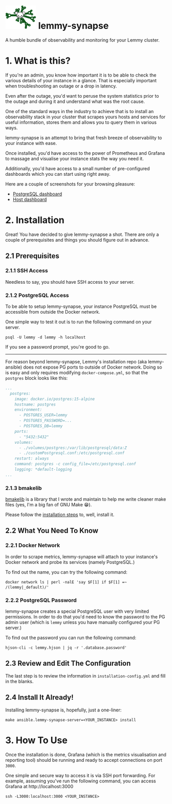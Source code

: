 <h1 style="vertical-align: center"><img src="doc/img/lemmy-synapse-logo.png" style="width: 96px;"/> lemmy-synapse </h1>

A humble bundle of observability and monitoring for your Lemmy cluster.

# 1. What is this?

If you're an admin, you know how important it is to be able to check the various details
of your instance in a glance.  That is especially important when troubleshooting an outage
or a drop in latency.

Even after the outage, you'd want to peruse the system statistics prior to the outage and
during it and understand what was the root cause.

One of the standard ways in the industry to achieve that is to install an observability
stack in your cluster that scrapes yours hosts and services for useful information, stores
them and allows you to query them in various ways.

lemmy-synapse is an attempt to bring that fresh breeze of observability to your instance
with ease.

Once installed, you'd have access to the power of Prometheus and Grafana to massage and
visualise your instance stats the way you need it.

Additionally, you'd have access to a small number of pre-configured dashboards which you
can start using right away.

Here are a couple of screenshots for your browsing pleasure:

* [PostgreSQL dashboard](doc/img/pg-stats.png)
* [Host dashboard](doc/img/host-stats.png)

# 2. Installation

Great!  You have decided to give lemmy-synapse a shot.  There are only a couple of
prerequisites and things you should figure out in advance.

## 2.1 Prerequisites

### 2.1.1 SSH Access

Needless to say, you should have SSH access to your server.

### 2.1.2 PostgreSQL Access

To be able to setup lemmy-synapse, your instance PostgreSQL must be accessible from
outside the Docker network.

One simple way to test it out is to run the following command on your server.

```text
psql -U lemmy -d lemmy -h localhost
```

If you see a password prompt, you're good to go.

---

For reason beyond lemmy-synapse, Lemmy's installation repo (aka lemmy-ansible) does not
expose PG ports to outside of Docker network.  Doing so is easy and only requires
modifying `docker-compose.yml`, so that the `postgres` block looks like this:

```yaml
...
  postgres:
    image: docker.io/postgres:15-alpine
    hostname: postgres
    environment:
      - POSTGRES_USER=lemmy
      - POSTGRES_PASSWORD=...
      - POSTGRES_DB=lemmy
    ports:
      - "5432:5432"
    volumes:
      - ./volumes/postgres:/var/lib/postgresql/data:Z
      - ./customPostgresql.conf:/etc/postgresql.conf
    restart: always
    command: postgres -c config_file=/etc/postgresql.conf
    logging: *default-logging
...    
```

### 2.1.3 bmakelib

[bmakelib](https://github.com/bahmanm/bmakelib) is a library that I wrote and maintain to
help me write cleaner make files (yes, I'm a big fan of GNU Make 😁).

Please follow the [installation steps](https://github.com/bahmanm/bmakelib#how-to-install)
to, well, install it.

## 2.2 What You Need To Know

### 2.2.1 Docker Network 

In order to scrape metrics, lemmy-synapse will attach to your instance's Docker network
and probe its services (namely PostgreSQL.)

To find out the name, you can try the following command:

```text
docker network ls | perl -nalE 'say $F[1] if $F[1] =~ /(lemmy|_default)/'
```

### 2.2.2 PostgreSQL Password

lemmy-synapse creates a special PostgreSQL user with very limited permissions.  In order
to do that you'd need to know the password to the PG admin user (which is `lemmy` unless
you have manually configured your PG server.)

To find out the password you can run the following command:

```text
hjson-cli -c lemmy.hjson | jq -r '.database.password'
```

## 2.3 Review and Edit The Configuration

The last step is to review the information in `installation-config.yml` and fill in the
blanks. 

## 2.4 Install It Already!

Installing lemmy-synapse is, hopefully, just a one-liner:

```text
make ansible.lemmy-synapse-server=<YOUR_INSTANCE> install
```

# 3. How To Use

Once the installation is done, Grafana (which is the metrics visualisation and reporting
tool) should be running and ready to accept connections on port `3000`.

One simple and secure way to access it is via SSH port forwarding.  For example, assuming
you've run the following command, you can access Grafana at http://localhost:3000

```text
ssh -L3000:localhost:3000 <YOUR_INSTANCE>
```

